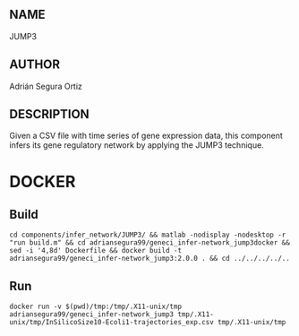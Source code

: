 ## NAME

JUMP3

## AUTHOR

Adrián Segura Ortiz

## DESCRIPTION

Given a CSV file with time series of gene expression data, this component infers its gene regulatory network by applying the JUMP3 technique.

# DOCKER

## Build

```
cd components/infer_network/JUMP3/ && matlab -nodisplay -nodesktop -r "run build.m" && cd adriansegura99/geneci_infer-network_jump3docker && sed -i '4,8d' Dockerfile && docker build -t adriansegura99/geneci_infer-network_jump3:2.0.0 . && cd ../../../../..
```

## Run

```
docker run -v $(pwd)/tmp:/tmp/.X11-unix/tmp adriansegura99/geneci_infer-network_jump3 tmp/.X11-unix/tmp/InSilicoSize10-Ecoli1-trajectories_exp.csv tmp/.X11-unix/tmp
```

